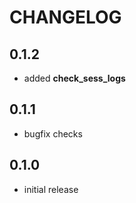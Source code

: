 # CHANGELOG

## 0.1.2

* added **check_sess_logs**

## 0.1.1

* bugfix checks

## 0.1.0

* initial release
